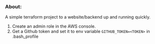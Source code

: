 ### About:
A simple terraform project to a website/backend up and running quickly.
1. Create an admin role in the AWS console.
2. Get a Github token and set it to env variable `GITHUB_TOKEN=<TOKEN>` in .bash_profile
